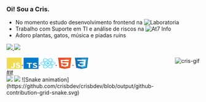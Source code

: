 ### Oi! Sou a Cris.

  - No momento estudo desenvolvimento frontend na ![Laboratoria](https://laboratoria.la/)
  - Trabalho com Suporte em TI e análise de riscos na ![At7 Info](https://at7.info/)
  - Adoro plantas, gatos, música e piadas ruins
 <div>
  <a href="https://github.com/crisbdev">
  <img height="180em" src="https://github-readme-stats.vercel.app/api?username=crisbdev&show_icons=true&theme=midnight-purple&include_all_commits=true&count_private=true"/>
  <img height="180em" src="https://github-readme-stats.vercel.app/api/top-langs/?username=crisbdev&layout=compact&langs_count=7&theme=midnight-purple"/>
</div>
<div style="display: inline_block"><br>
  <img align="center" alt="cris-Js" height="30" width="40" src="https://raw.githubusercontent.com/devicons/devicon/master/icons/javascript/javascript-plain.svg">
  <img align="center" alt="cris-nj" height="30" width="40" src="https://raw.githubusercontent.com/devicons/devicon/master/icons/typescript/typescript-plain.svg">
  <img align="center" alt="cris-React" height="30" width="40" src="https://raw.githubusercontent.com/devicons/devicon/master/icons/react/react-original.svg">
  <img align="center" alt="cris-HTML" height="30" width="40" src="https://raw.githubusercontent.com/devicons/devicon/master/icons/html5/html5-original.svg">
  <img align="center" alt="cris-CSS" height="30" width="40" src="https://raw.githubusercontent.com/devicons/devicon/master/icons/css3/css3-original.svg">
  <img align="right" alt="cris-gif" height="180em" src="https://im.ezgif.com/tmp/ezgif-1-91017aeda8a9.gif">
</div>
  ##
<div> 
  <a href ="mailto:petriciac@protonmail.com"><img src="https://img.shields.io/badge/ProtonMail-8B89CC?style=for-the-badge&logo=protonmail&logoColor=white" target="_blank"></a>
  <a href="https://www.linkedin.com/in/patriciaccb" target="_blank"><img src="https://img.shields.io/badge/-LinkedIn-%230077B5?style=for-the-badge&logo=linkedin&logoColor=white" target="_blank"></a> 
  ![Snake animation](https://github.com/crisbdev/crisbdev/blob/output/github-contribution-grid-snake.svg)
</div>

